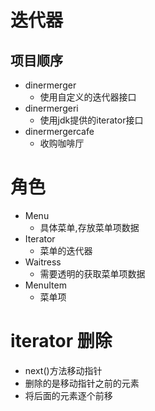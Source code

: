 # 迭代器

## 项目顺序
- dinermerger
    - 使用自定义的迭代器接口
- dinermergeri
    - 使用jdk提供的iterator接口
- dinermergercafe
    - 收购咖啡厅
    
# 角色

- Menu
    - 具体菜单,存放菜单项数据
- Iterator
    - 菜单的迭代器
- Waitress
    - 需要透明的获取菜单项数据
- MenuItem
    - 菜单项
    
# iterator 删除
- next()方法移动指针
- 删除的是移动指针之前的元素
- 将后面的元素逐个前移
